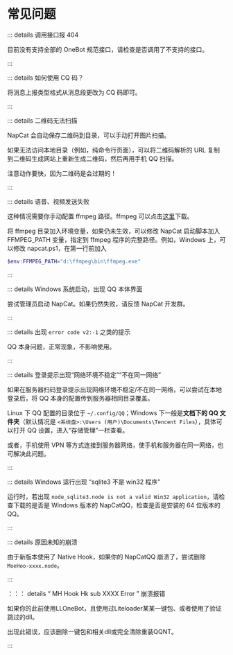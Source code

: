 # 常见问题

::: details 调用接口报 404

目前没有支持全部的 OneBot 规范接口，请检查是否调用了不支持的接口。

::: 

::: details 如何使用 CQ 码？

将消息上报类型格式从消息段更改为 CQ 码即可。

::: 

::: details 二维码无法扫描

NapCat 会自动保存二维码到目录，可以手动打开图片扫描。

如果无法访问本地目录（例如，纯命令行页面），可以将二维码解析的 URL 复制到二维码生成网站上重新生成二维码，然后再用手机 QQ 扫描。

注意动作要快，因为二维码是会过期的！

:::

::: details 语音、视频发送失败

这种情况需要你手动配置 ffmpeg 路径。ffmpeg 可以点击[这里](/zh-CN/guide/ffmpeg)下载。

将 ffmpeg 目录加入环境变量，如果仍未生效，可以修改 NapCat 启动脚本加入 FFMPEG_PATH 变量，指定到 ffmpeg 程序的完整路径。例如，Windows 上，可以修改 napcat.ps1，在第一行前加入

```powershell
$env:FFMPEG_PATH="d:\ffmpeg\bin\ffmpeg.exe"
```
:::

::: details Windows 系统启动，出现 QQ 本体界面

尝试管理员启动 NapCat。如果仍然失败，请反馈 NapCat 开发群。

:::


::: details 出现 `error code v2:-1` 之类的提示

QQ 本身问题，正常现象，不影响使用。

:::

::: details 登录提示出现“网络环境不稳定”“不在同一网络”

如果在服务器扫码登录提示出现网络环境不稳定/不在同一网络，可以尝试在本地登录后，将 QQ 本身的配置传到服务器相同目录覆盖。

Linux 下 QQ 配置的目录位于 `~/.config/QQ`；Windows 下一般是**文档下的 QQ 文件夹**（默认情况是 `<系统盘>:\Users (用户)\Documents\Tencent Files`），具体可以打开 QQ 设置，进入“存储管理”一栏查看。

或者，手机使用 VPN 等方式连接到服务器网络，使手机和服务器在同一网络，也可解决此问题。

:::

::: details Windows 运行出现 “sqlite3 不是 win32 程序”

运行时，若出现 `node_sqlite3.node is not a valid Win32 application`，请检查下载的是否是 Windows 版本的 NapCatQQ，检查是否是安装的 64 位版本的 QQ。

:::

::: details 原因未知的崩溃

由于新版本使用了 Native Hook，如果你的 NapCatQQ 崩溃了，尝试删除 `MoeHoo-xxxx.node`。

:::

：：： details “ MH Hook Hk sub XXXX Error ” 崩溃报错

如果你的此前使用LLOneBot，且使用过Liteloader某某一键包、或者使用了验证跳过的dll。

出现此错误，应该删除一键包和相关dll或完全清除重装QQNT。

:::
